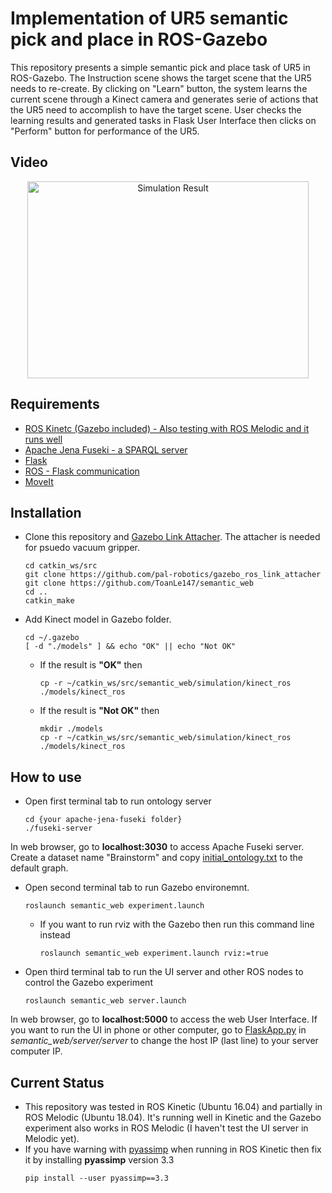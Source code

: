 Implementation of UR5 semantic pick and place in ROS-Gazebo 
==================================================================
This repository presents a simple semantic pick and place task of UR5 in ROS-Gazebo. The Instruction scene shows the target scene that the UR5 needs to re-create. By clicking on "Learn" button, the system learns the current scene through a Kinect camera and generates serie of actions that the UR5 need to accomplish to have the target scene. User checks the learning results and generated tasks in Flask User Interface then clicks on "Perform" button for performance of the UR5.

## Video
<p align="center">
<a href="http://www.youtube.com/watch?feature=player_embedded&v=VpH7y9el_gs" target="_blank"><img src="http://img.youtube.com/vi/VpH7y9el_gs/0.jpg" alt="Simulation Result" width="450" height="315" border="0" /></a>

## Requirements
  * [ROS Kinetc (Gazebo included) - Also testing with ROS Melodic and it runs well](http://wiki.ros.org/ROS/Installation)
  * [Apache Jena Fuseki - a SPARQL server](https://jena.apache.org/download/#apache-jena-fuseki)
  * [Flask](https://pypi.org/project/Flask/)
  * [ROS - Flask communication](http://wiki.ros.org/rosbridge_suite)
  * [MoveIt](https://moveit.ros.org/install/)
## Installation
* Clone this repository and [Gazebo Link Attacher](https://github.com/pal-robotics/gazebo_ros_link_attacher). The attacher is needed for psuedo vacuum gripper.
  ```terminal
  cd catkin_ws/src
  git clone https://github.com/pal-robotics/gazebo_ros_link_attacher
  git clone https://github.com/ToanLe147/semantic_web
  cd ..
  catkin_make
  ```
* Add Kinect model in Gazebo folder.
  ```terminal
  cd ~/.gazebo
  [ -d "./models" ] && echo "OK" || echo "Not OK"
  ```
  * If the result is **"OK"** then
    ```terminal
    cp -r ~/catkin_ws/src/semantic_web/simulation/kinect_ros ./models/kinect_ros
    ```
  * If the result is **"Not OK"** then
    ```terminal
    mkdir ./models
    cp -r ~/catkin_ws/src/semantic_web/simulation/kinect_ros ./models/kinect_ros
    ```
## How to use
* Open first terminal tab to run ontology server
  ```terminal
  cd {your apache-jena-fuseki folder}
  ./fuseki-server
  ```
In web browser, go to **localhost:3030** to access Apache Fuseki server. Create a dataset name "Brainstorm" and copy [initial_ontology.txt](https://github.com/ToanLe147/semantic_web/blob/master/knowledge_base/initial_ontology.txt) to the default graph.
* Open second terminal tab to run Gazebo environemnt.
  ```terminal
  roslaunch semantic_web experiment.launch
  ```
  * If you want to run rviz with the Gazebo then run this command line instead
    ```terminal
    roslaunch semantic_web experiment.launch rviz:=true
    ```
* Open third terminal tab to run the UI server and other ROS nodes to control the Gazebo experiment
  ```terminal
  roslaunch semantic_web server.launch
  ```
In web browser, go to **localhost:5000** to access the web User Interface. If you want to run the UI in phone or other computer, go to [FlaskApp.py](https://github.com/ToanLe147/semantic_web/blob/master/server/server/FlaskApp.py) in *semantic_web/server/server* to change the host IP (last line) to your server computer IP.
## Current Status
* This repository was tested in ROS Kinetic (Ubuntu 16.04) and partially in ROS Melodic (Ubuntu 18.04). It's running well in Kinetic and the Gazebo experiment also works in ROS Melodic (I haven't test the UI server in Melodic yet).
* If you have warning with [pyassimp](https://pypi.org/project/pyassimp/) when running in ROS Kinetic then fix it by installing **pyassimp** version 3.3
  ```terminal
  pip install --user pyassimp==3.3
  ```
